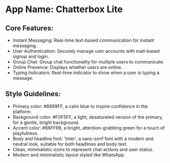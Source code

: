 # **App Name**: Chatterbox Lite

## Core Features:

- Instant Messaging: Real-time text-based communication for instant messaging.
- User Authentication: Securely manage user accounts with mail-based signup and login.
- Group Chat: Group chat functionality for multiple users to communicate.
- Online Presence: Displays whether users are online.
- Typing Indicators: Real-time indicator to show when a user is typing a message.

## Style Guidelines:

- Primary color: #6699FF, a calm blue to inspire confidence in the platform.
- Background color: #F0F5FF, a light, desaturated version of the primary, for a gentle, bright background.
- Accent color: #66FF99, a bright, attention-grabbing green for a touch of playfulness.
- Body and headline font: 'Inter', a sans-serif font with a modern and neutral look, suitable for both headlines and body text.
- Clean, minimalistic icons to represent chat actions and user status.
- Modern and minimalistic layout styled like WhatsApp.